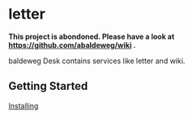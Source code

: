 # letter

**This project is abondoned. Please have a look at https://github.com/abaldeweg/wiki .**

baldeweg Desk contains services like letter and wiki.

## Getting Started

[Installing](https://github.com/abaldeweg/desk_docu/blob/main/README.md)
